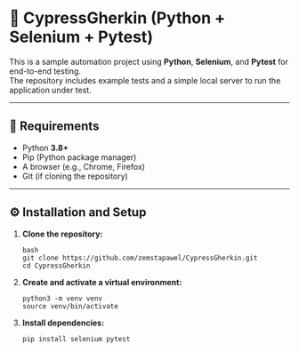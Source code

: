 # 🧪 CypressGherkin (Python + Selenium + Pytest)

This is a sample automation project using **Python**, **Selenium**, and **Pytest** for end-to-end testing.  
The repository includes example tests and a simple local server to run the application under test.

---

## 🚀 Requirements

- Python **3.8+**
- Pip (Python package manager)
- A browser (e.g., Chrome, Firefox)
- Git (if cloning the repository)

---

## ⚙️ Installation and Setup

1. **Clone the repository:**
   ```
   bash
   git clone https://github.com/zemstapawel/CypressGherkin.git
   cd CypressGherkin
   ```

2. **Create and activate a virtual environment:**
   ```
   python3 -m venv venv
   source venv/bin/activate
   ```

3. **Install dependencies:**
   ```
   pip install selenium pytest
   ```

